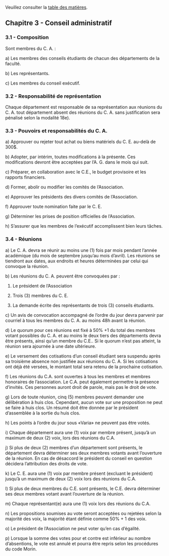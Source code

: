Veuillez consulter la [table des matières](README.md).

## Chapitre 3 - Conseil administratif

### 3.1 - Composition

Sont membres du C. A. :

a) Les membres des conseils étudiants de chacun des départements de la faculté.

b) Les représentants.

c) Les membres du conseil exécutif.

### 3.2 - Responsabilité de représentation

Chaque département est responsable de sa représentation aux réunions du C. A. tout département absent des réunions du C. A. sans justification sera pénalisé selon la modalité 18e).

### 3.3 - Pouvoirs et responsabilités du C. A.

a) Approuver ou rejeter tout achat ou biens matériels du C. E. au-delà de 300$.

b) Adopter, par intérim, toutes modifications à la présente. Ces modifications devront être acceptées par l’A. G. dans le mois qui suit.

c) Préparer, en collaboration avec le C.E., le budget provisoire et les rapports financiers.

d) Former, abolir ou modifier les comités de l’Association.

e) Approuver les présidents des divers comités de l’Association.

f) Approuver toute nomination faite par le C. E.

g) Déterminer les prises de position officielles de l’Association.

h) S’assurer que les membres de l’exécutif accomplissent bien leurs tâches.

### 3.4 - Réunions

a) Le C. A. devra se réunir au moins une (1) fois par mois pendant l’année académique (du mois de septembre jusqu’au mois d’avril). Les réunions se tiendront aux dates, aux endroits et heures déterminées par celui qui convoque la réunion.

b) Les réunions du C. A. peuvent être convoquées par :

  1. Le président de l’Association

  2. Trois (3) membres du C. E.

  3. La demande écrite des représentants de trois (3) conseils étudiants.

c) Un avis de convocation accompagné de l’ordre du jour devra parvenir par courriel à tous les membres du C. A. au moins 48h avant la réunion.

d) Le quorum pour ces réunions est fixé à 50% +1 du total des membres votant possibles du C. A. et au moins le deux tiers des départements devra être présents, ainsi qu’un membre du C.E.. Si le quorum n’est pas atteint, la réunion sera ajournée à une date ultérieure.

e) Le versement des cotisations d’un conseil étudiant sera suspendu après sa troisième absence non justifiée aux réunions du C. A. Si les cotisations ont déjà été versées, le montant total sera retenu de la prochaine cotisation.

f) Les réunions du C.A. sont ouvertes à tous les membres et membres honoraires de l’association. Le C.A. peut également permettre la présence d’invités. Ces personnes auront droit de parole, mais pas le droit de vote.

g) Lors de toute réunion, cinq (5) membres peuvent demander une délibération à huis clos. Cependant, aucun vote sur une proposition ne peut se faire à huis clos. Un résumé doit être donnée par le président d’assemblée à la sortie du huis clos.

h) Les points à l’ordre du jour sous «Varia» ne peuvent pas être votés.

i) Chaque département aura une (1) voix par membre présent, jusqu’à un maximum de deux (2) voix, lors des réunions du C.A.

j) Si plus de deux (2) membres d’un département sont présents, le département devra déterminer ses deux membres votants avant l’ouverture de la réunion. En cas de désaccord le président du conseil en question décidera l’attribution des droits de vote.

k) Le C. E. aura une (1) voix par membre présent (excluant le président) jusqu’à un maximum de deux (2) voix lors des réunions du C.A.

l) Si plus de deux membres du C.E. sont présents, le C.E. devra déterminer ses deux membres votant avant l’ouverture de la réunion.

m) Chaque représentant(e) aura une (1) voix lors des réunions du C.A.

n) Les propositions soumises au vote seront acceptées ou rejetées selon la majorité des voix, la majorité étant définie comme 50% + 1 des voix.

o) Le président de l’Association ne peut voter qu’en cas d’égalité.

p) Lorsque la somme des votes pour et contre est inférieur au nombre d’absentions, le vote est annulé et pourra être repris selon les procédures du code Morin.
